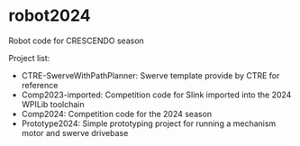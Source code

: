 # robot2024
Robot code for CRESCENDO season

Project list:
- CTRE-SwerveWithPathPlanner: Swerve template provide by CTRE for reference
- Comp2023-imported: Competition code for Slink imported into the 2024 WPILib toolchain
- Comp2024: Competition code for the 2024 season
- Prototype2024: Simple prototyping project for running a mechanism motor and swerve drivebase
